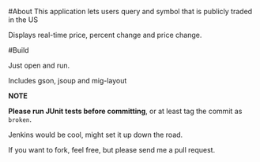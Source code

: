 #About
This application lets users query and symbol that is publicly traded in the US

Displays real-time price, percent change and price change.


#Build

Just open and run. 

Includes gson, jsoup and mig-layout

**NOTE**

**Please run JUnit tests before committing**, or at least tag the commit as `broken`.

Jenkins would be cool, might set it up down the road.

If you want to fork, feel free, but please send me a pull request.